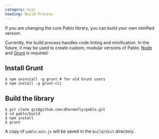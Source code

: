 ```yaml
--- 
category: misc
heading: Build Process
---
```


If you are changing the core Pablo library, you can build your own minified version.

Currently, the build process handles code linting and minification. In the future, it may be used to create custom, modular versions of Pablo. [Node](http://nodejs.org/) and [Grunt](http://gruntjs.com) is required:

## Install Grunt

    $ npm uninstall -g grunt # for old Grunt users
    $ npm install -g grunt-cli

## Build the library

    $ git clone git@github.com:dharmafly/pablo.git
    $ cd pablo/build
    $ npm install
    $ grunt

A copy of `pablo.min.js` will be saved in the `build/dist` directory.

